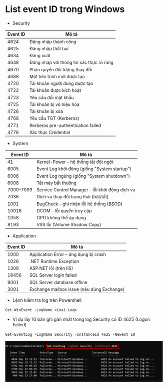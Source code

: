 # List event ID trong Windows 
- Security 

| **Event ID** | **Mô tả**                                |
| ------------ | ---------------------------------------- |
| 4624         | Đăng nhập thành công                     |
| 4625         | Đăng nhập thất bại                       |
| 4634         | Đăng xuất                                |
| 4648         | Đăng nhập với thông tin xác thực rõ ràng |
| 4670         | Phân quyền đối tượng thay đổi            |
| 4688         | Một tiến trình mới được tạo              |
| 4720         | Tài khoản người dùng được tạo            |
| 4722         | Tài khoản được kích hoạt                 |
| 4723         | Yêu cầu đổi mật khẩu                     |
| 4725         | Tài khoản bị vô hiệu hóa                 |
| 4726         | Tài khoản bị xóa                         |
| 4768         | Yêu cầu TGT (Kerberos)                   |
| 4771         | Kerberos pre-authentication failed       |
| 4776         | Xác thực Credential                      |

- System 

| **Event ID** | **Mô tả**                                       |
| ------------ | ----------------------------------------------- |
| 41           | Kernel-Power – hệ thống tắt đột ngột            |
| 6005         | Event Log khởi động (giống "System startup")    |
| 6006         | Event Log ngừng (giống "System shutdown")       |
| 6008         | Tắt máy bất thường                              |
| 7000–7099    | Service Control Manager – lỗi khởi động dịch vụ |
| 7036         | Dịch vụ thay đổi trạng thái (bật/tắt)           |
| 1001         | BugCheck – ghi nhận lỗi hệ thống (BSOD)         |
| 10016        | DCOM – lỗi quyền truy cập                       |
| 1058         | GPO không thể áp dụng                           |
| 8193         | VSS lỗi (Volume Shadow Copy)                    |

-  Application 

| **Event ID** | **Mô tả**                                  |
| ------------ | ------------------------------------------ |
| 1000         | Application Error – ứng dụng bị crash      |
| 1026         | .NET Runtime Exception                     |
| 1309         | ASP.NET lỗi (trên IIS)                     |
| 18456        | SQL Server login failed                    |
| 9001         | SQL Server database offline                |
| 3001         | Exchange mailbox issue (nếu dùng Exchange) |

- Lệnh kiểm tra log trên Powershell 
```
Get-WinEvent -LogName <Loại-Log> 
```
- Ví dụ lấy 10 bản ghi gần nhất trong log Security có ID 4625 (Logon Failed)
```
Get-EventLog -LogName Security -InstanceId 4625 -Newest 10
```
![images](./images/w-1.png)
